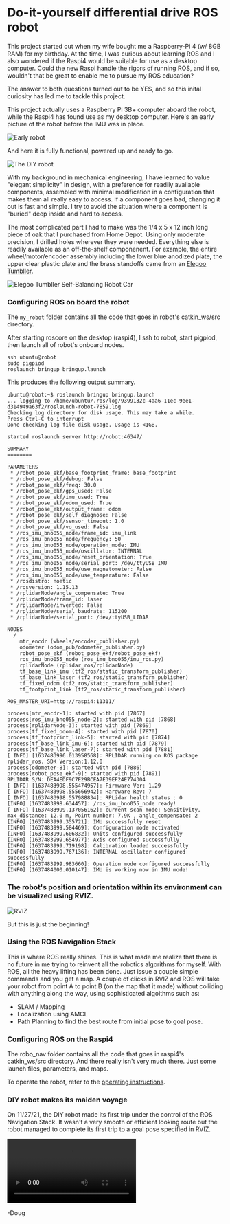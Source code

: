 # Do-it-yourself differential drive ROS robot
This project started out when my wife bought me a Raspberry-Pi 4 (w/ 8GB RAM) for my birthday.
At the time, I was curious about learning ROS and I also wondered if the Raspi4
would be suitable for use as a desktop computer. Could the new Raspi handle the
rigors of running ROS, and if so, wouldn't that be great to enable me to pursue my ROS education?

The answer to both questions turned out to be YES, and so this inital curiosity has led me to tackle this project.

This project actually uses a Raspberry Pi 3B+ computer aboard the robot, while
the Raspi4 has found use as my desktop computer. Here's an early picture of the robot before the IMU was in place.

![Early robot](images/early-robot.jpg)

And here it is fully functional, powered up and ready to go.

![The DIY robot](images/robot.jpg)

With my background in mechanical engineering, I have learned to value "elegant simplicity" in design, with a preference for readily available components, assembled with minimal modification in a configuration that makes them all really easy to access. If a component goes bad, changing it out is fast and simple. I try to avoid the situation where a component is "buried" deep inside and hard to access.

The most complicated part I had to make was the 1/4 x 5 x 12 inch long piece of oak that I purchased from Home Depot. Using only moderate precision, I drilled holes wherever they were needed. Everything else is readily available as an off-the-shelf componenent. For example, the entire wheel/motor/encoder assembly including the lower blue anodized plate, the upper clear plastic plate and the brass standoffs came from an [Elegoo Tumbller](https://www.amazon.com/dp/B07QWJH77V?psc=1&ref=ppx_yo2_dt_b_product_details).

![Elegoo Tumbller Self-Balancing Robot Car](images/elegoo-tumbller.jpg)

### Configuring ROS on board the robot
The `my_robot` folder contains all the code that goes in robot's catkin_ws/src directory.

After starting roscore on the desktop (raspi4), I ssh to robot, start pigpiod, then launch all of robot's onboard nodes.

```
ssh ubuntu@robot
sudo pigpiod
roslaunch bringup bringup.launch
```
This produces the following output summary. 
```
ubuntu@robot:~$ roslaunch bringup bringup.launch
... logging to /home/ubuntu/.ros/log/9399132c-4aa6-11ec-9ee1-d314949a63f2/roslaunch-robot-7859.log
Checking log directory for disk usage. This may take a while.
Press Ctrl-C to interrupt
Done checking log file disk usage. Usage is <1GB.

started roslaunch server http://robot:46347/

SUMMARY
========

PARAMETERS
 * /robot_pose_ekf/base_footprint_frame: base_footprint
 * /robot_pose_ekf/debug: False
 * /robot_pose_ekf/freq: 30.0
 * /robot_pose_ekf/gps_used: False
 * /robot_pose_ekf/imu_used: True
 * /robot_pose_ekf/odom_used: True
 * /robot_pose_ekf/output_frame: odom
 * /robot_pose_ekf/self_diagnose: False
 * /robot_pose_ekf/sensor_timeout: 1.0
 * /robot_pose_ekf/vo_used: False
 * /ros_imu_bno055_node/frame_id: imu_link
 * /ros_imu_bno055_node/frequency: 50
 * /ros_imu_bno055_node/operation_mode: IMU
 * /ros_imu_bno055_node/oscillator: INTERNAL
 * /ros_imu_bno055_node/reset_orientation: True
 * /ros_imu_bno055_node/serial_port: /dev/ttyUSB_IMU
 * /ros_imu_bno055_node/use_magnetometer: False
 * /ros_imu_bno055_node/use_temperature: False
 * /rosdistro: noetic
 * /rosversion: 1.15.13
 * /rplidarNode/angle_compensate: True
 * /rplidarNode/frame_id: laser
 * /rplidarNode/inverted: False
 * /rplidarNode/serial_baudrate: 115200
 * /rplidarNode/serial_port: /dev/ttyUSB_LIDAR

NODES
  /
    mtr_encdr (wheels/encoder_publisher.py)
    odometer (odom_pub/odometer_publisher.py)
    robot_pose_ekf (robot_pose_ekf/robot_pose_ekf)
    ros_imu_bno055_node (ros_imu_bno055/imu_ros.py)
    rplidarNode (rplidar_ros/rplidarNode)
    tf_base_link_imu (tf2_ros/static_transform_publisher)
    tf_base_link_laser (tf2_ros/static_transform_publisher)
    tf_fixed_odom (tf2_ros/static_transform_publisher)
    tf_footprint_link (tf2_ros/static_transform_publisher)

ROS_MASTER_URI=http://raspi4:11311/

process[mtr_encdr-1]: started with pid [7867]
process[ros_imu_bno055_node-2]: started with pid [7868]
process[rplidarNode-3]: started with pid [7869]
process[tf_fixed_odom-4]: started with pid [7870]
process[tf_footprint_link-5]: started with pid [7874]
process[tf_base_link_imu-6]: started with pid [7879]
process[tf_base_link_laser-7]: started with pid [7881]
[ INFO] [1637483996.013958568]: RPLIDAR running on ROS package rplidar_ros. SDK Version:1.12.0
process[odometer-8]: started with pid [7886]
process[robot_pose_ekf-9]: started with pid [7891]
RPLIDAR S/N: DEA4EDF9C7E29BCEA7E39EF24E774304
[ INFO] [1637483998.555474957]: Firmware Ver: 1.29
[ INFO] [1637483998.555666942]: Hardware Rev: 7
[ INFO] [1637483998.557988834]: RPLidar health status : 0
[INFO] [1637483998.634457]: /ros_imu_bno055_node ready!
[ INFO] [1637483999.137056162]: current scan mode: Sensitivity, max_distance: 12.0 m, Point number: 7.9K , angle_compensate: 2
[INFO] [1637483999.355721]: IMU successfully reset
[INFO] [1637483999.584469]: Configuration mode activated
[INFO] [1637483999.606832]: Units configured successfully
[INFO] [1637483999.654977]: Axis configured successfully
[INFO] [1637483999.719198]: Calibration loaded successfully
[INFO] [1637483999.767136]: INTERNAL oscillator configured successfully
[INFO] [1637483999.983660]: Operation mode configured successfully
[INFO] [1637484000.010147]: IMU is working now in IMU mode!
```

### The robot's position and orientation within its environment can be visualized using RVIZ.

![RVIZ](images/rviz.png)

But this is just the beginning!

### Using the ROS Navigation Stack
This is where ROS really shines. This is what made me realize that there is no future in me trying to reinvent all the robotics algorithms for myself. With ROS, all the heavy lifting has been done. Just issue a couple simple commands and you get a map. A couple of clicks in RVIZ and ROS will take your robot from point A to point B (on the map that it made) without colliding with anything along the way, using sophisticated algoithms such as:
* SLAM / Mapping
* Localization using AMCL
* Path Planning to find the best route from initial pose to goal pose.

### Configuring ROS on the Raspi4
The robo_nav folder contains all the code that goes in raspi4's catkin_ws/src directory.
And there really isn't very much there. Just some launch files, parameters, and maps.

To operate the robot, refer to the [operating instructions](operate-robot/operate-robot.md).
### DIY robot makes its maiden voyage
On 11/27/21, the DIY robot made its first trip under the control of the ROS Navigation Stack. It wasn't a very smooth or efficient looking route but the robot managed to complete its first trip to a goal pose specified in RVIZ.

![First excursion using RVIZ](videos/IMG_2534.mp4)

-Doug
